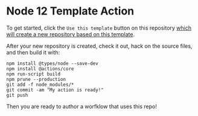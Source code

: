 # Node 12 Template Action

To get started, click the `Use this template` button on this repository [which will create a new repository based on this template](https://github.blog/2019-06-06-generate-new-repositories-with-repository-templates/).

After your new repository is created, check it out, hack on the source files, and then build it with:
```
npm install @types/node --save-dev
npm install @actions/core
npm run-script build
npm prune --production
git add -f node_modules/*
git commit -am "My action is ready!"
git push
```

Then you are ready to author a worfklow that uses this repo!
